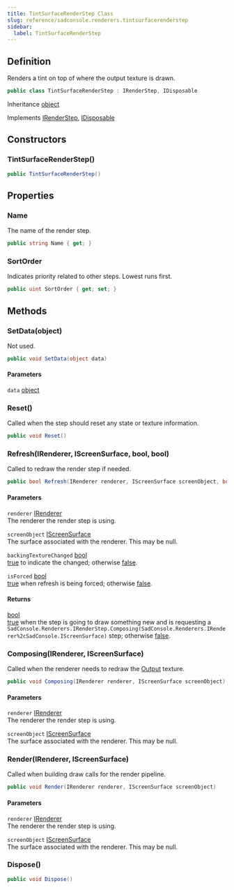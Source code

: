```yaml
---
title: TintSurfaceRenderStep Class
slug: reference/sadconsole.renderers.tintsurfacerenderstep
sidebar:
  label: TintSurfaceRenderStep
---
```

## Definition

Renders a tint on top of where the output texture is drawn.

```csharp title="C#"
public class TintSurfaceRenderStep : IRenderStep, IDisposable
```

Inheritance [object](https://learn.microsoft.com/dotnet/api/system.object/)

Implements [IRenderStep](../sadconsole.renderers.irenderstep/), [IDisposable](https://learn.microsoft.com/dotnet/api/system.idisposable/)

## Constructors

### TintSurfaceRenderStep()

```csharp title="C#"
public TintSurfaceRenderStep()
```


## Properties

### Name

The name of the render step.

```csharp title="C#"
public string Name { get; }
```

### SortOrder

Indicates priority related to other steps. Lowest runs first.

```csharp title="C#"
public uint SortOrder { get; set; }
```

## Methods

### SetData(object)

Not used.

```csharp title="C#"
public void SetData(object data)
```

#### Parameters

`data` [object](https://learn.microsoft.com/dotnet/api/system.object/)  


### Reset()

Called when the step should reset any state or texture information.

```csharp title="C#"
public void Reset()
```


### Refresh(IRenderer, IScreenSurface, bool, bool)

Called to redraw the render step if needed.

```csharp title="C#"
public bool Refresh(IRenderer renderer, IScreenSurface screenObject, bool backingTextureChanged, bool isForced)
```

#### Parameters

`renderer` [IRenderer](../sadconsole.renderers.irenderer/)  
The renderer the render step is using.

`screenObject` [IScreenSurface](../sadconsole.iscreensurface/)  
The surface associated with the renderer. This may be null.

`backingTextureChanged` [bool](https://learn.microsoft.com/dotnet/api/system.boolean/)  
<a href="https://learn.microsoft.com/dotnet/csharp/language-reference/builtin-types/bool">true</a> to indicate the <xref href="SadConsole.Renderers.IRenderer.Output" data-throw-if-not-resolved="false"></xref> changed; otherwise <a href="https://learn.microsoft.com/dotnet/csharp/language-reference/builtin-types/bool">false</a>.

`isForced` [bool](https://learn.microsoft.com/dotnet/api/system.boolean/)  
<a href="https://learn.microsoft.com/dotnet/csharp/language-reference/builtin-types/bool">true</a> when refresh is being forced; otherwise <a href="https://learn.microsoft.com/dotnet/csharp/language-reference/builtin-types/bool">false</a>.

#### Returns

[bool](https://learn.microsoft.com/dotnet/api/system.boolean/)  
<a href="https://learn.microsoft.com/dotnet/csharp/language-reference/builtin-types/bool">true</a> when the step is going to draw something new and is requesting a `SadConsole.Renderers.IRenderStep.Composing(SadConsole.Renderers.IRenderer%2cSadConsole.IScreenSurface)` step; otherwise <a href="https://learn.microsoft.com/dotnet/csharp/language-reference/builtin-types/bool">false</a>.

### Composing(IRenderer, IScreenSurface)

Called when the renderer needs to redraw the [Output](../sadconsole.renderers.irenderer/#output/) texture.

```csharp title="C#"
public void Composing(IRenderer renderer, IScreenSurface screenObject)
```

#### Parameters

`renderer` [IRenderer](../sadconsole.renderers.irenderer/)  
The renderer the render step is using.

`screenObject` [IScreenSurface](../sadconsole.iscreensurface/)  
The surface associated with the renderer. This may be null.


### Render(IRenderer, IScreenSurface)

Called when building draw calls for the render pipeline.

```csharp title="C#"
public void Render(IRenderer renderer, IScreenSurface screenObject)
```

#### Parameters

`renderer` [IRenderer](../sadconsole.renderers.irenderer/)  
The renderer the render step is using.

`screenObject` [IScreenSurface](../sadconsole.iscreensurface/)  
The surface associated with the renderer. This may be null.


### Dispose()

```csharp title="C#"
public void Dispose()
```